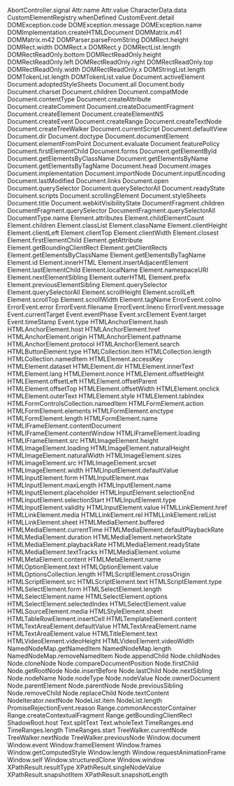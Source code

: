 AbortController.signal
Attr.name
Attr.value
CharacterData.data
CustomElementRegistry.whenDefined
CustomEvent.detail
DOMException.code
DOMException.message
DOMException.name
DOMImplementation.createHTMLDocument
DOMMatrix.m41
DOMMatrix.m42
DOMParser.parseFromString
DOMRect.height
DOMRect.width
DOMRect.x
DOMRect.y
DOMRectList.length
DOMRectReadOnly.bottom
DOMRectReadOnly.height
DOMRectReadOnly.left
DOMRectReadOnly.right
DOMRectReadOnly.top
DOMRectReadOnly.width
DOMRectReadOnly.x
DOMStringList.length
DOMTokenList.length
DOMTokenList.value
Document.activeElement
Document.adoptedStyleSheets
Document.all
Document.body
Document.charset
Document.children
Document.compatMode
Document.contentType
Document.createAttribute
Document.createComment
Document.createDocumentFragment
Document.createElement
Document.createElementNS
Document.createEvent
Document.createRange
Document.createTextNode
Document.createTreeWalker
Document.currentScript
Document.defaultView
Document.dir
Document.doctype
Document.documentElement
Document.elementFromPoint
Document.evaluate
Document.featurePolicy
Document.firstElementChild
Document.forms
Document.getElementById
Document.getElementsByClassName
Document.getElementsByName
Document.getElementsByTagName
Document.head
Document.images
Document.implementation
Document.importNode
Document.inputEncoding
Document.lastModified
Document.links
Document.open
Document.querySelector
Document.querySelectorAll
Document.readyState
Document.scripts
Document.scrollingElement
Document.styleSheets
Document.title
Document.webkitVisibilityState
DocumentFragment.children
DocumentFragment.querySelector
DocumentFragment.querySelectorAll
DocumentType.name
Element.attributes
Element.childElementCount
Element.children
Element.classList
Element.className
Element.clientHeight
Element.clientLeft
Element.clientTop
Element.clientWidth
Element.closest
Element.firstElementChild
Element.getAttribute
Element.getBoundingClientRect
Element.getClientRects
Element.getElementsByClassName
Element.getElementsByTagName
Element.id
Element.innerHTML
Element.insertAdjacentElement
Element.lastElementChild
Element.localName
Element.namespaceURI
Element.nextElementSibling
Element.outerHTML
Element.prefix
Element.previousElementSibling
Element.querySelector
Element.querySelectorAll
Element.scrollHeight
Element.scrollLeft
Element.scrollTop
Element.scrollWidth
Element.tagName
ErrorEvent.colno
ErrorEvent.error
ErrorEvent.filename
ErrorEvent.lineno
ErrorEvent.message
Event.currentTarget
Event.eventPhase
Event.srcElement
Event.target
Event.timeStamp
Event.type
HTMLAnchorElement.hash
HTMLAnchorElement.host
HTMLAnchorElement.href
HTMLAnchorElement.origin
HTMLAnchorElement.pathname
HTMLAnchorElement.protocol
HTMLAnchorElement.search
HTMLButtonElement.type
HTMLCollection.item
HTMLCollection.length
HTMLCollection.namedItem
HTMLElement.accessKey
HTMLElement.dataset
HTMLElement.dir
HTMLElement.innerText
HTMLElement.lang
HTMLElement.nonce
HTMLElement.offsetHeight
HTMLElement.offsetLeft
HTMLElement.offsetParent
HTMLElement.offsetTop
HTMLElement.offsetWidth
HTMLElement.onclick
HTMLElement.outerText
HTMLElement.style
HTMLElement.tabIndex
HTMLFormControlsCollection.namedItem
HTMLFormElement.action
HTMLFormElement.elements
HTMLFormElement.enctype
HTMLFormElement.length
HTMLFormElement.name
HTMLIFrameElement.contentDocument
HTMLIFrameElement.contentWindow
HTMLIFrameElement.loading
HTMLIFrameElement.src
HTMLImageElement.height
HTMLImageElement.loading
HTMLImageElement.naturalHeight
HTMLImageElement.naturalWidth
HTMLImageElement.sizes
HTMLImageElement.src
HTMLImageElement.srcset
HTMLImageElement.width
HTMLInputElement.defaultValue
HTMLInputElement.form
HTMLInputElement.max
HTMLInputElement.maxLength
HTMLInputElement.name
HTMLInputElement.placeholder
HTMLInputElement.selectionEnd
HTMLInputElement.selectionStart
HTMLInputElement.type
HTMLInputElement.validity
HTMLInputElement.value
HTMLLinkElement.href
HTMLLinkElement.media
HTMLLinkElement.rel
HTMLLinkElement.relList
HTMLLinkElement.sheet
HTMLMediaElement.buffered
HTMLMediaElement.currentTime
HTMLMediaElement.defaultPlaybackRate
HTMLMediaElement.duration
HTMLMediaElement.networkState
HTMLMediaElement.playbackRate
HTMLMediaElement.readyState
HTMLMediaElement.textTracks
HTMLMediaElement.volume
HTMLMetaElement.content
HTMLMetaElement.name
HTMLOptionElement.text
HTMLOptionElement.value
HTMLOptionsCollection.length
HTMLScriptElement.crossOrigin
HTMLScriptElement.src
HTMLScriptElement.text
HTMLScriptElement.type
HTMLSelectElement.form
HTMLSelectElement.length
HTMLSelectElement.name
HTMLSelectElement.options
HTMLSelectElement.selectedIndex
HTMLSelectElement.value
HTMLSourceElement.media
HTMLStyleElement.sheet
HTMLTableRowElement.insertCell
HTMLTemplateElement.content
HTMLTextAreaElement.defaultValue
HTMLTextAreaElement.name
HTMLTextAreaElement.value
HTMLTitleElement.text
HTMLVideoElement.videoHeight
HTMLVideoElement.videoWidth
NamedNodeMap.getNamedItem
NamedNodeMap.length
NamedNodeMap.removeNamedItem
Node.appendChild
Node.childNodes
Node.cloneNode
Node.compareDocumentPosition
Node.firstChild
Node.getRootNode
Node.insertBefore
Node.lastChild
Node.nextSibling
Node.nodeName
Node.nodeType
Node.nodeValue
Node.ownerDocument
Node.parentElement
Node.parentNode
Node.previousSibling
Node.removeChild
Node.replaceChild
Node.textContent
NodeIterator.nextNode
NodeList.item
NodeList.length
PromiseRejectionEvent.reason
Range.commonAncestorContainer
Range.createContextualFragment
Range.getBoundingClientRect
ShadowRoot.host
Text.splitText
Text.wholeText
TimeRanges.end
TimeRanges.length
TimeRanges.start
TreeWalker.currentNode
TreeWalker.nextNode
TreeWalker.previousNode
Window.document
Window.event
Window.frameElement
Window.frames
Window.getComputedStyle
Window.length
Window.requestAnimationFrame
Window.self
Window.structuredClone
Window.window
XPathResult.resultType
XPathResult.singleNodeValue
XPathResult.snapshotItem
XPathResult.snapshotLength